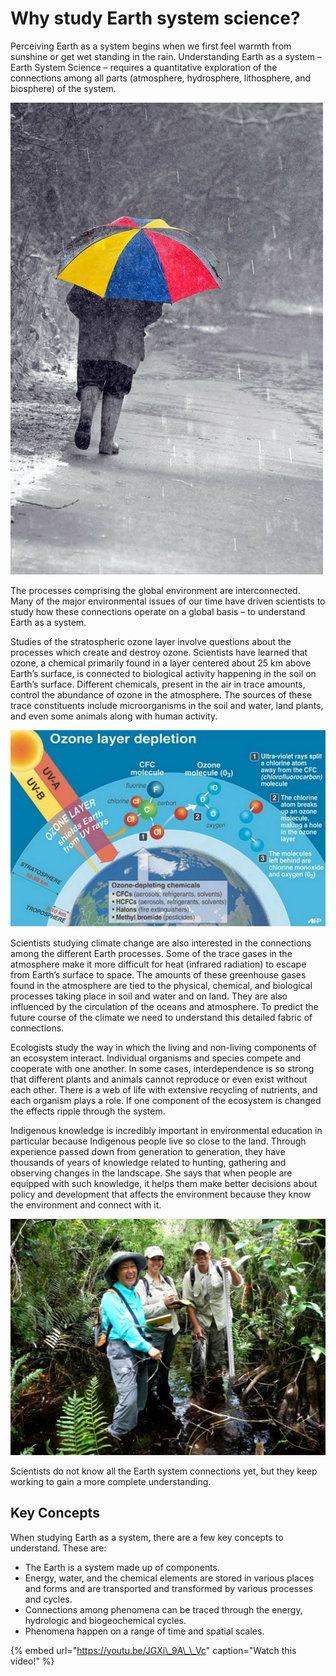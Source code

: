 # Why study Earth system science?

Perceiving Earth as a system begins when we first feel warmth from sunshine or get wet standing in the rain. Understanding Earth as a system – Earth System Science – requires a quantitative exploration of the connections among all parts \(atmosphere, hydrosphere, lithosphere, and biosphere\) of the system. 

![](../.gitbook/assets/image%20%2810%29.png)

The processes comprising the global environment are interconnected. Many of the major environmental issues of our time have driven scientists to study how these connections operate on a global basis – to understand Earth as a system. 

Studies of the stratospheric ozone layer involve questions about the processes which create and destroy ozone. Scientists have learned that ozone, a chemical primarily found in a layer centered about 25 km above Earth’s surface, is connected to biological activity happening in the soil on Earth’s surface. Different chemicals, present in the air in trace amounts, control the abundance of ozone in the atmosphere. The sources of these trace constituents include microorganisms in the soil and water, land plants, and even some animals along with human activity. 

![](../.gitbook/assets/image%20%2818%29.png)

Scientists studying climate change are also interested in the connections among the different Earth processes. Some of the trace gases in the atmosphere make it more difficult for heat \(infrared radiation\) to escape from Earth’s surface to space. The amounts of these greenhouse gases found in the atmosphere are tied to the physical, chemical, and biological processes taking place in soil and water and on land. They are also influenced by the circulation of the oceans and atmosphere. To predict the future course of the climate we need to understand this detailed fabric of connections. 

Ecologists study the way in which the living and non-living components of an ecosystem interact. Individual organisms and species compete and cooperate with one another. In some cases, interdependence is so strong that different plants and animals cannot reproduce or even exist without each other. There is a web of life with extensive recycling of nutrients, and each organism plays a role. If one component of the ecosystem is changed the effects ripple through the system. 

Indigenous knowledge is incredibly important in environmental education in particular because Indigenous people live so close to the land. Through experience passed down from generation to generation, they have thousands of years of knowledge related to hunting, gathering and observing changes in the landscape. She says that when people are equipped with such knowledge, it helps them make better decisions about policy and development that affects the environment because they know the environment and connect with it.

![](../.gitbook/assets/image%20%2840%29.png)

Scientists do not know all the Earth system connections yet, but they keep working to gain a more complete understanding. 

## Key Concepts

When studying Earth as a system, there are a few key concepts to understand. These are: 

* The Earth is a system made up of components.
* Energy, water, and the chemical elements are stored in various places and forms and are transported and transformed by various processes and cycles.
* Connections among phenomena can be traced through the energy, hydrologic and biogeochemical cycles.
* Phenomena happen on a range of time and spatial scales.

{% embed url="https://youtu.be/JGXi\_9A\_\_Vc" caption="Watch this video!" %}



